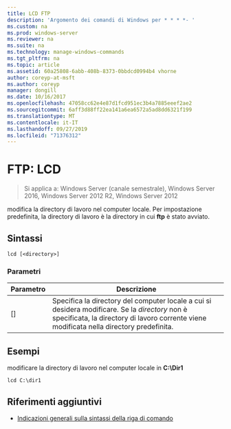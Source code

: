 ```yaml
---
title: LCD FTP
description: 'Argomento dei comandi di Windows per * * * *- '
ms.custom: na
ms.prod: windows-server
ms.reviewer: na
ms.suite: na
ms.technology: manage-windows-commands
ms.tgt_pltfrm: na
ms.topic: article
ms.assetid: 60a25808-6abb-408b-8373-0bbdcd0994b4 vhorne
author: coreyp-at-msft
ms.author: coreyp
manager: dongill
ms.date: 10/16/2017
ms.openlocfilehash: 47058cc62e4e87d1fcd951ec3b4a7885eeef2ae2
ms.sourcegitcommit: 6aff3d88ff22ea141a6ea6572a5ad8dd6321f199
ms.translationtype: MT
ms.contentlocale: it-IT
ms.lasthandoff: 09/27/2019
ms.locfileid: "71376312"
---
```

# <a name="ftp-lcd"></a>FTP: LCD

>Si applica a: Windows Server (canale semestrale), Windows Server 2016, Windows Server 2012 R2, Windows Server 2012

modifica la directory di lavoro nel computer locale. Per impostazione predefinita, la directory di lavoro è la directory in cui **ftp** è stato avviato.   
## <a name="syntax"></a>Sintassi  
```  
lcd [<directory>]  
```  
### <a name="parameters"></a>Parametri  
|Parametro|Descrizione|  
|-------|--------|  
|[<directory>]|Specifica la directory del computer locale a cui si desidera modificare. Se la *directory* non è specificata, la directory di lavoro corrente viene modificata nella directory predefinita.|  
## <a name="BKMK_Examples"></a>Esempi  
modificare la directory di lavoro nel computer locale in **C:\Dir1**  
```  
lcd C:\dir1  
```  
## <a name="additional-references"></a>Riferimenti aggiuntivi  
-   [Indicazioni generali sulla sintassi della riga di comando](command-line-syntax-key.md)  
